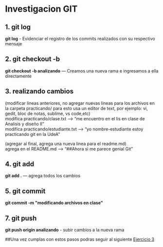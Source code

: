 # Investigacion GIT

## 1. git log 
**git log** - Evidenciar el registro de los commits realizados con su respectivo mensaje  

## 2. git checkout -b <nombre-nuevo-branch>  
**git checkout -b analizando** — Creamos una nueva rama e ingresamos a ella directamente  

## 3. realizando cambios
(modificar lineas anteriores, no agregar nuevas lineas para los archivos en la carpeta practicando/ para esto usa un editor de text, por ejemplo: vi, gedit, bloc de notas, sublime, vs code,etc)   
modifica practicando/clase.txt —> “me encuentro en el lis en clase de Analisis y diseño II”     
modifica practicando/estudiante.txt —> “yo nombre-estudiante estoy practicando git en la UdeA"  

(agregar al final, agrega una nueva linea para el readme.md)  
agrega en el README.md —> “##Ahora si me parece genial Git”   

## 4. git add
**git add .** — agrega todos los cambios

## 5. git commit 
**git commit -m "modificando archivos en clase"**

## 7. git push 
**git push origin analizando** - subir cambios a la nueva rama


##Una vez cumplas con estos pasos podras seguir al siguiente [Ejercicio 3](https://github.com/estebanrestrepo07/primer-repo/tree/4) 
